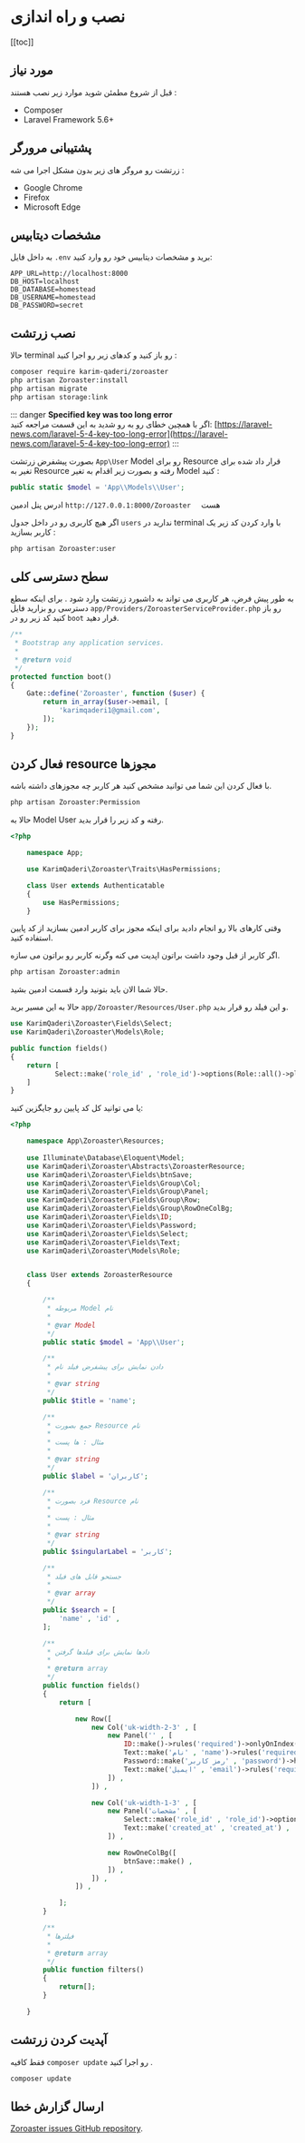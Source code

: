 # نصب و راه اندازی 

[[toc]]

## مورد نیاز 

قبل از شروع مطمئن شوید موارد زیر نصب هستند :

-   Composer
-   Laravel Framework 5.6+

## پشتیبانی مرورگر 

زرتشت رو مروگر های زیر بدون مشکل اجرا می شه :

-   Google Chrome
-   Firefox
-   Microsoft Edge

## مشخصات دیتابیس 
به داخل فایل `.env` برید و مشخصات دیتابیس خود رو وارد کنید:

```text
APP_URL=http://localhost:8000
DB_HOST=localhost
DB_DATABASE=homestead
DB_USERNAME=homestead
DB_PASSWORD=secret
```
## نصب زرتشت 

 حالا terminal رو باز کنید و کدهای زیر رو اجرا کنید :

```bash
composer require karim-qaderi/zoroaster
php artisan Zoroaster:install
php artisan migrate
php artisan storage:link
```

::: danger
**Specified key was too long error**  
اگر با همچین خطای رو به رو شدید به این قسمت مراجعه کنید: [https://laravel-news.com/laravel-5-4-key-too-long-error](https://laravel-news.com/laravel-5-4-key-too-long-error)
:::


بصورت پیشفرض زرتشت  `App\User` Model رو برای Resource قرار داد شده برای تغیر به Resource رفته و بصورت زیر اقدام به تغیر Model کنید :

```php
public static $model = 'App\\Models\\User';
```

ادرس پنل ادمین `http://127.0.0.1:8000/Zoroaster  ` هست


اگر هیچ کاربری رو در داخل جدول `users` ندارید در terminal با وارد کردن کد زیر یک کاربر بسازید :

```bash
php artisan Zoroaster:user
```

## سطح دسترسی کلی 

به طور پیش فرض، هر کاربری می تواند به داشبورد زرتشت وارد شود .
برای اینکه سطع دسترسی رو بزارید فایل `app/Providers/ZoroasterServiceProvider.php` رو باز کنید کد زیر رو در `boot` قرار دهید. 

```php
/**
 * Bootstrap any application services.
 *
 * @return void
 */
protected function boot()
{
    Gate::define('Zoroaster', function ($user) {
        return in_array($user->email, [
            'karimqaderi1@gmail.com',
        ]);
    });
}
```

## فعال کردن resource مجوزها 

با فعال کردن این شما می توانید مشخص کنید هر کاربر چه مجوزهای داشته باشه.

```bash
php artisan Zoroaster:Permission
```

حالا به Model User رفته و کد زیر را قرار بدید.

```php
<?php

    namespace App;

    use KarimQaderi\Zoroaster\Traits\HasPermissions;

    class User extends Authenticatable
    {
        use HasPermissions;
    }
```

وقتی کارهای بالا رو انجام دادید برای اینکه مجوز برای کاربر ادمین بسازید از کد پایین استفاده کنید.

اگر کاربر از قبل وجود داشت براتون اپدیت می کنه وگرنه کاربر رو براتون می سازه.


```bash
php artisan Zoroaster:admin
```

حالا شما الان باید بتونید وارد قسمت ادمین بشید.

حالا به این مسیر برید `app/Zoroaster/Resources/User.php` و این فیلد رو قرار بدید.

```php
use KarimQaderi\Zoroaster\Fields\Select;
use KarimQaderi\Zoroaster\Models\Role;

public function fields()
{
    return [
           Select::make('role_id' , 'role_id')->options(Role::all()->pluck('name','id')),
    ]
}
```

یا می توانید کل کد پایین رو جایگزین کنید:
```php
<?php

    namespace App\Zoroaster\Resources;
    
    use Illuminate\Database\Eloquent\Model;
    use KarimQaderi\Zoroaster\Abstracts\ZoroasterResource;
    use KarimQaderi\Zoroaster\Fields\btnSave;
    use KarimQaderi\Zoroaster\Fields\Group\Col;
    use KarimQaderi\Zoroaster\Fields\Group\Panel;
    use KarimQaderi\Zoroaster\Fields\Group\Row;
    use KarimQaderi\Zoroaster\Fields\Group\RowOneColBg;
    use KarimQaderi\Zoroaster\Fields\ID;
    use KarimQaderi\Zoroaster\Fields\Password;
    use KarimQaderi\Zoroaster\Fields\Select;
    use KarimQaderi\Zoroaster\Fields\Text;
    use KarimQaderi\Zoroaster\Models\Role;


    class User extends ZoroasterResource
    {

        /**
         * مربوطه Model نام
         *
         * @var Model
         */
        public static $model = 'App\\User';

        /**
         * دادن نمایش برای پیشفرض فیلد نام
         *
         * @var string
         */
        public $title = 'name';

        /**
         * جمع بصورت Resource نام
         *
         * مثال : ها پست
         *
         * @var string
         */
        public $label = 'کاربران';

        /**
         * فرد بصورت Resource نام
         *
         * مثال : پست
         *
         * @var string
         */
        public $singularLabel = 'کاربر';

        /**
         * جستحو قابل های فیلد
         *
         * @var array
         */
        public $search = [
            'name' , 'id' ,
        ];

        /**
         * دادها نمایش برای فیلدها گرفتن
         *
         * @return array
         */
        public function fields()
        {
            return [

                new Row([
                    new Col('uk-width-2-3' , [
                        new Panel('' , [
                            ID::make()->rules('required')->onlyOnIndex()->sortable() ,
                            Text::make('نام' , 'name')->rules('required') ,
                            Password::make('رمز کاربر' , 'password')->help('برای تغیر نکردن رمز کادر را خالی بزارید') ,
                            Text::make('ایمیل' , 'email')->rules('required' , 'max:255') ,
                        ]) ,
                    ]) ,

                    new Col('uk-width-1-3' , [
                        new Panel('مشخصات' , [
                            Select::make('role_id' , 'role_id')->options(Role::all()->pluck('name','id')) ,
                            Text::make('created_at' , 'created_at') ,
                        ]) ,

                        new RowOneColBg([
                            btnSave::make() ,
                        ]) ,
                    ]) ,
                ]) ,

            ];
        }

        /**
         * فیلترها
         *
         * @return array
         */
        public function filters()
        {
            return[];
        }

    }
```


##  آپدیت کردن زرتشت 

فقط کافیه `composer update` رو اجرا کنید .

```bash
composer update
```

## ارسال گزارش خطا 

 [Zoroaster issues GitHub repository](https://github.com/KarimQaderi/zoroaster-docs/issues).
